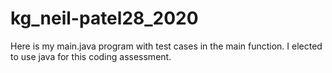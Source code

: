 # kg_neil-patel28_2020

Here is my main.java program with test cases in the main function. I elected to use java for this coding assessment.
